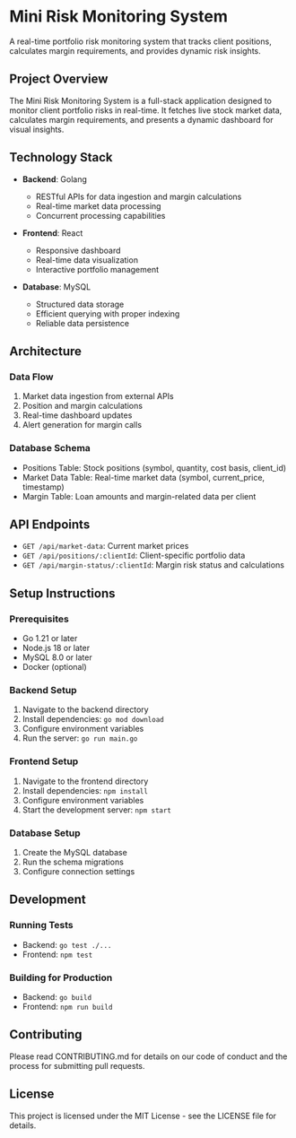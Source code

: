 # Mini Risk Monitoring System

A real-time portfolio risk monitoring system that tracks client positions, calculates margin requirements, and provides dynamic risk insights.

## Project Overview

The Mini Risk Monitoring System is a full-stack application designed to monitor client portfolio risks in real-time. It fetches live stock market data, calculates margin requirements, and presents a dynamic dashboard for visual insights.

## Technology Stack

- **Backend**: Golang
  - RESTful APIs for data ingestion and margin calculations
  - Real-time market data processing
  - Concurrent processing capabilities

- **Frontend**: React
  - Responsive dashboard
  - Real-time data visualization
  - Interactive portfolio management

- **Database**: MySQL
  - Structured data storage
  - Efficient querying with proper indexing
  - Reliable data persistence

## Architecture

### Data Flow
1. Market data ingestion from external APIs
2. Position and margin calculations
3. Real-time dashboard updates
4. Alert generation for margin calls

### Database Schema
- Positions Table: Stock positions (symbol, quantity, cost basis, client_id)
- Market Data Table: Real-time market data (symbol, current_price, timestamp)
- Margin Table: Loan amounts and margin-related data per client

## API Endpoints

- `GET /api/market-data`: Current market prices
- `GET /api/positions/:clientId`: Client-specific portfolio data
- `GET /api/margin-status/:clientId`: Margin risk status and calculations

## Setup Instructions

### Prerequisites
- Go 1.21 or later
- Node.js 18 or later
- MySQL 8.0 or later
- Docker (optional)

### Backend Setup
1. Navigate to the backend directory
2. Install dependencies: `go mod download`
3. Configure environment variables
4. Run the server: `go run main.go`

### Frontend Setup
1. Navigate to the frontend directory
2. Install dependencies: `npm install`
3. Configure environment variables
4. Start the development server: `npm start`

### Database Setup
1. Create the MySQL database
2. Run the schema migrations
3. Configure connection settings

## Development

### Running Tests
- Backend: `go test ./...`
- Frontend: `npm test`

### Building for Production
- Backend: `go build`
- Frontend: `npm run build`

## Contributing

Please read CONTRIBUTING.md for details on our code of conduct and the process for submitting pull requests.

## License

This project is licensed under the MIT License - see the LICENSE file for details.